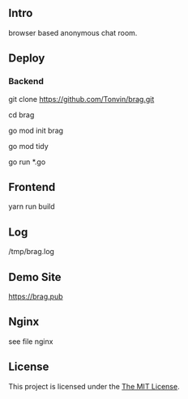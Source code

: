 ## Intro
browser based anonymous chat room.

## Deploy

### Backend

git clone https://github.com/Tonvin/brag.git

cd brag

go mod init brag

go mod tidy

go run *.go

## Frontend

yarn run build

## Log
/tmp/brag.log

## Demo Site

https://brag.pub

## Nginx
see file nginx

## License
This project is licensed under the [The MIT License](https://opensource.org/licenses/MIT).

